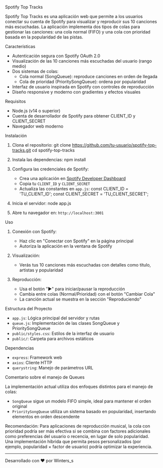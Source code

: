 Spotify Top Tracks

Spotify Top Tracks es una aplicación web que permite a los usuarios conectar su cuenta de Spotify para visualizar y reproducir sus 10 canciones más escuchadas. La aplicación implementa dos tipos de colas para gestionar las canciones: una cola normal (FIFO) y una cola con prioridad basada en la popularidad de las pistas.

Características

- Autenticación segura con Spotify OAuth 2.0
- Visualización de las 10 canciones más escuchadas del usuario (rango medio)
- Dos sistemas de colas:
  - Cola normal (SongQueue): reproduce canciones en orden de llegada
  - Cola de prioridad (PrioritySongQueue): ordena por popularidad
- Interfaz de usuario inspirada en Spotify con controles de reproducción
- Diseño responsive y moderno con gradientes y efectos visuales

Requisitos

- Node.js (v14 o superior)
- Cuenta de desarrollador de Spotify para obtener CLIENT_ID y CLIENT_SECRET
- Navegador web moderno

Instalación

1. Clona el repositorio:
git clone https://github.com/tu-usuario/spotify-top-tracks.git
cd spotify-top-tracks

2. Instala las dependencias:
npm install

3. Configura las credenciales de Spotify:
   - Crea una aplicación en [Spotify Developer Dashboard](https://developer.spotify.com/dashboard/)
   - Copia tu `CLIENT_ID` y `CLIENT_SECRET`
   - Actualiza las constantes en `app.js`:
const CLIENT_ID = 'TU_CLIENT_ID';
const CLIENT_SECRET = 'TU_CLIENT_SECRET';

4. Inicia el servidor:
node app.js

5. Abre tu navegador en: `http://localhost:3001`

Uso

1. Conexión con Spotify:
   - Haz clic en "Conectar con Spotify" en la página principal
   - Autoriza la aplicación en la ventana de Spotify

2. Visualización:
   - Verás tus 10 canciones más escuchadas con detalles como título, artistas y popularidad

3. Reproducción:
   - Usa el botón "▶" para iniciar/pausar la reproducción
   - Cambia entre colas (Normal/Prioridad) con el botón "Cambiar Cola"
   - La canción actual se muestra en la sección "Reproduciendo"

Estructura del Proyecto

- `app.js`: Lógica principal del servidor y rutas
- `queue.js`: Implementación de las clases SongQueue y PrioritySongQueue
- `public/styles.css`: Estilos de la interfaz de usuario
- `public/`: Carpeta para archivos estáticos

Dependencias

- `express`: Framework web
- `axios`: Cliente HTTP
- `querystring`: Manejo de parámetros URL

Comentario sobre el manejo de Queues

La implementación actual utiliza dos enfoques distintos para el manejo de colas:
- `SongQueue` sigue un modelo FIFO simple, ideal para mantener el orden original
- `PrioritySongQueue` utiliza un sistema basado en popularidad, insertando elementos en orden descendente

Recomendación: Para aplicaciones de reproducción musical, la cola con prioridad podría ser más efectiva si se combina con factores adicionales como preferencias del usuario o recencia, en lugar de solo popularidad. Una implementación híbrida que permita pesos personalizados (por ejemplo, popularidad × factor de usuario) podría optimizar la experiencia.

---

Desarrollado con ❤️ por Winters_s
